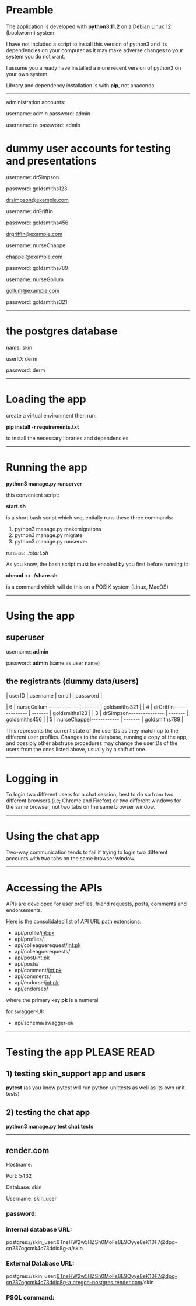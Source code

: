 # Preamble

The application is developed with **python3.11.2** on a Debian Linux 12 (bookworm) system

I have not included a script to install this version of python3 and its dependencies on your computer as it may make adverse changes to your system you do not want.

I assume you already have installed a more recent version of python3 on your own system

Library and dependency installation is with **pip**, not anaconda

---

administration accounts:

username: admin
password: admin

username: ra
password: admin

# dummy user accounts for testing and presentations

username: drSimpson

password: goldsmiths123

drsimpson@example.com

username: drGriffin

password: goldsmiths456

drgriffin@example.com

username: nurseChappel

chappel@example.com

password: goldsmiths789

username: nurseGollum

gollum@example.com

password: goldsmiths321

---

# the postgres database

name: skin

userID: derm

password: derm

------------------

# Loading the app

create a virtual environment then run:

**pip install -r requirements.txt**

to install the necessary libraries and dependencies

---

# Running the app


**python3 manage.py runserver**

this convenient script:

**start.sh**

is a short bash script which sequentially runs these three commands:

1. python3 manage.py makemigratons
2. python3 manage.py migrate
3. python3 manage.py runserver

runs as: _./start.sh_

As you know, the bash script must be enabled by you first before running it:

**chmod +x ./share.sh**

is a command which will do this on a POSIX system (Linux, MacOS)

---

# Using the app

## superuser

username: **admin**

password: **admin** (same as user name)

## the registrants (dummy data/users)

| userID | username                 | email   | password      |

| 6      | nurseGollum------------- | ------- | goldsmiths321 |
| 4      | drGriffin--------------- | ------- | goldsmiths123 |
| 3      | drSimpson--------------- | ------- | goldsmiths456 |
| 5      | nurseChappel------------ | ------- | goldsmiths789 |

This represents the current state of the userIDs as they match up to the different user profiles. Changes to the database, running a copy of the app, and possibly other abstruse procedures may change the userIDs of the users from the ones listed above, usually by a shift of one.

---

# Logging in

To login two different users for a chat session, best to do so from two different browsers (i.e; Chrome and Firefox) or two different windows for the same browser, not two tabs on the same browser window.

---

# Using the chat app

Two-way communication tends to fail if trying to login two different accounts with two tabs on the same browser window.

---

# Accessing the APIs

APIs are developed for user profiles, friend requests, posts, comments and endorsements.

Here is the consolidated list of API URL path extensions:

- api/profile/<int:pk>
- api/profiles/
- api/colleaguerequest/<int:pk>
- api/colleaguerequests/
- api/post/<int:pk>
- api/posts/
- api/comment/<int:pk>
- api/comments/
- api/endorse/<int:pk>
- api/endorses/

where the primary key **pk** is a numeral

for swagger-UI:
- api/schema/swagger-ui/

---

# Testing the app PLEASE READ


## 1) testing skin_support app and users

**pytest** (as you know pytest will run python unittests as well as its own unit tests)

## 2) testing the chat app

**python3 manage.py test chat.tests**

---

## render.com

Hostname: 

Port: 5432

Database: skin

Username: skin_user

### password:

### internal database URL:
postgres://skin_user:6TneHW2w5HZSh0MoFs8E9Oyye8eK10F7@dpg-cn237ogcmk4c73ddic8g-a/skin

### External Database URL:
postgres://skin_user:6TneHW2w5HZSh0MoFs8E9Oyye8eK10F7@dpg-cn237ogcmk4c73ddic8g-a.oregon-postgres.render.com/skin

### PSQL command:




